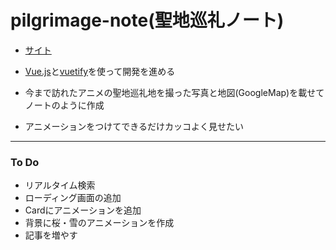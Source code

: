 # pilgrimage-note(聖地巡礼ノート)

- [サイト](https://pilgrimagenote.web.app/)

- [Vue.js](https://jp.vuejs.org/v2/guide/)と[vuetify](https://vuetifyjs.com/ja/getting-started/quick-start)を使って開発を進める
- 今まで訪れたアニメの聖地巡礼地を撮った写真と地図(GoogleMap)を載せてノートのように作成
- アニメーションをつけてできるだけカッコよく見せたい

***
### To Do
- リアルタイム検索
- ローディング画面の追加　
- Cardにアニメーションを追加
- 背景に桜・雪のアニメーションを作成
- 記事を増やす
